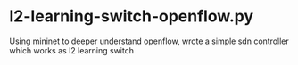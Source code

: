 # l2-learning-switch-openflow.py
Using mininet to deeper understand openflow, wrote a simple sdn controller which works as l2 learning switch
